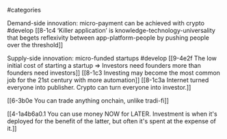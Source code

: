 #categories 

Demand-side innovation: micro-payment can be achieved with crypto #develop 
	[[8-1c4 ‘Killer application’ is knowledge-technology-universality that begets reflexivity between app-platform-people by pushing people over the threshold]]

Supply-side innovation: micro-funded startups #develop 
	[[9-4e2f The low initial cost of starting a startup ⇒ Investors need founders more than founders need investors]]
		[[8-1c3 Investing may become the most common job for the 21st century with more automation]]
			[[8-1c3a Internet turned everyone into publisher. Crypto can turn everyone into investor.]]

[[6-3b0e You can trade anything onchain, unlike tradi-fi]]

[[4-1a4b6a0.1 You can use money NOW for LATER. Investment is when it's deployed for the benefit of the latter, but often it's spent at the expense of it.]]